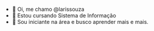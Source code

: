 - 👋 Oi, me chamo @larissouza
- 👀 Estou cursando Sistema de Informação
- 🌱 Sou iniciante na área e busco aprender mais e mais.
<!---
larissouza/larissouza is a ✨ special ✨ repository because its `README.md` (this file) appears on your GitHub profile.
You can click the Preview link to take a look at your changes.
--->
